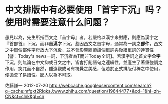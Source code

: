 # 中文排版中有必要使用「首字下沉」吗？使用时需要注意什么问题？

<div class="fixed-summary zm-editable-content clearfix">愚見以為，先生所指西文之『首字母』者，若嚴格以漢字來對應，則應為漢字之『首部首』下沉，而非<b>首漢字</b>下沉。蓋因西文之首字母，通常為一詞之<b>部件</b>，西文之中單個部件字母放大下沉後，並不會影響閱讀該個單詞與後續單詞的連貫性【譬：Today's news一詞，下沉者為T而非Today全詞】。若漢字詞之首文字<b>全字</b>下沉，則無論在中文抑或日文之中，皆會打亂語句之連續性，並產生了著重強調之作用，突兀而不自然，雖遠觀或可有視覺之美感，但若於正式排版付梓之中使用，便拋棄了易讀性。鄙人以為不可取。


</div>

佐藤謙一 2012-07-20 http://webcache.googleusercontent.com/search?q=cache:mfgxt2RIqksJ:www.zhihu.com/question/19644477+&cd=1&hl=zh-CN&ct=clnk&gl=cn